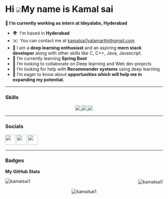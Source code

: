 Hi ![](https://user-images.githubusercontent.com/18350557/176309783-0785949b-9127-417c-8b55-ab5a4333674e.gif)My name is Kamal sai
===================================================================================================================================


**🔭 I’m currently working as intern at Ideyalabs, Hyderabad**

* 🌍  I'm based in **Hyderabad**
* ✉️  You can contact me at [kamalsai1yalamarthi@gmail.com](mailto:kamalsai1yalamarthi@gmail.com)
* 🧠 I am a **deep learning enthusiast** and an aspiring **mern stack developer** along with other skills like C, C++, Java, Javascript.
* 🌱 I’m currently learning **Spring Boot**
* 👯 I’m looking to collaborate on Deep learning and Web dev projects
* 🤔 I’m looking for help with **Recommender systems** using deep learning
* 🤝 I’m eager to know about **opportunities which will help me in expanding my potential.**


<hr/>

### Skills
<p align="center">

  <a href="https://skillicons.dev">
    <img src="https://skillicons.dev/icons?i=git,github,python,c,cpp" />
    <img src="https://skillicons.dev/icons?i=html,css,js,nodejs,expressjs,pytorch,tensorflow,pandas" />
    <img src="https://skillicons.dev/icons?i=bootstrap,vscode,postman" />
  </a>
         
</p>
<hr/>


### Socials

<p align="left"> <a href="https://www.github.com/kamalsai1" target="_blank" rel="noreferrer"><img src="https://raw.githubusercontent.com/danielcranney/readme-generator/main/public/icons/socials/github.svg" width="32" height="32" /></a> <a href="http://www.instagram.com" target="_blank" rel="noreferrer"><img src="https://raw.githubusercontent.com/danielcranney/readme-generator/main/public/icons/socials/instagram.svg" width="32" height="32" /></a> <a href="https://www.linkedin.com/in" target="_blank" rel="noreferrer"><img src="https://raw.githubusercontent.com/danielcranney/readme-generator/main/public/icons/socials/linkedin.svg" width="32" height="32" /></a></p>
<hr/>

### Badges

<b>My GitHub Stats</b>
<p><img align="left" src="https://github-readme-stats.vercel.app/api/top-langs?username=kamalsai1&show_icons=true&locale=en&layout=compact" alt="kamalsai1" /></p>
<p align="right">&nbsp;<img align="center" src="https://github-readme-stats.vercel.app/api?username=kamalsai1&show_icons=true&locale=en" alt="kamalsai1" /></p>
<p align="center"><img align="center" src="https://github-readme-streak-stats.herokuapp.com/?user=kamalsai1&" alt="kamalsai1" /></p>
 
